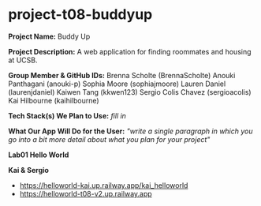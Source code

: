 # project-t08-buddyup

**Project Name:** Buddy Up

**Project Description:** A web application for finding roommates and housing at UCSB.

**Group Member & GitHub IDs:**
Brenna Scholte (BrennaScholte)
Anouki Panthagani (anouki-p)
Sophia Moore (sophiajmoore)
Lauren Daniel (laurenjdaniel)
Kaiwen Tang (kkwen123)
Sergio Colis Chavez (sergioacolis)
Kai Hilbourne (kaihilbourne)

**Tech Stack(s) We Plan to Use:**
*fill in*

**What Our App Will Do for the User:**
*"write a single paragraph in which you go into a bit more detail about what you plan for your project"*

**Lab01 Hello World**

**Kai & Sergio**
- https://helloworld-kai.up.railway.app/kai_helloworld
- https://helloworld-t08-v2.up.railway.app
